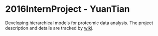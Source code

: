 # 2016InternProject - YuanTian

Developing hierarchical models for proteomic data analysis.
The project description and details are tracked by [wiki](https://github.com/tian52/2016InternProject/wiki).
